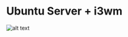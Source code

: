 # Ubuntu Server + i3wm 
![alt text](http://www.imageup.ru/img217/2681336/screenshot-from-2017-02-12-22-44-28.png)
